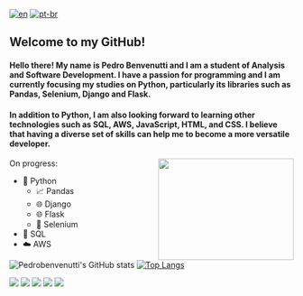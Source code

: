 [![en](https://img.shields.io/badge/lang-en-red.svg)](https://github.com/PedroBenvenutti/PedroBenvenutti/blob/main/README.md)
[![pt-br](https://img.shields.io/badge/lang-pt--br-green.svg)](https://github.com/PedroBenvenutti/PedroBenvenutti/blob/main/README.pt-br.md)

## Welcome to my GitHub!

#### Hello there! My name is **Pedro Benvenutti** and I am a student of **Analysis and Software Development**. I have a passion for programming and I am currently focusing my studies on Python, particularly its libraries such as Pandas, Selenium, Django and Flask. 

#### In addition to **Python**, I am also looking forward to learning other technologies such as SQL, AWS, JavaScript, HTML, and CSS. I believe that having a diverse set of skills can help me to become a more versatile developer.

<img align="right" height="180" width="240" src="https://media3.giphy.com/media/qgQUggAC3Pfv687qPC/giphy.gif?cid=ecf05e47cwfwf66pv404ea1faliygttrcar31f93jl5sqsqk&rid=giphy.gif&ct=g">

On progress:
- 🐍 Python
  - 📈 Pandas
  - 🌐 Django
  - 🌐 Flask
  - 🤖 Selenium
- 💾 SQL
- ☁️ AWS

![Pedrobenvenutti's GitHub stats](https://github-readme-stats.vercel.app/api?username=Pedrobenvenutti&show_icons=true&theme=tokyonight)
[![Top Langs](https://github-readme-stats.vercel.app/api/top-langs/?username=PedroBenvenutti&theme=tokyonight)](https://github.com/PedroBenvenutti/github-readme-stats)

<div> 
  <a href="https://www.youtube.com/channel/UCgDf-UqRCerLfVJo1WFDK4g" target="_blank"><img src="https://img.shields.io/badge/YouTube-FF0000?style=for-the-badge&logo=youtube&logoColor=white" target="_blank"></a>
  <a href="https://www.instagram.com/pedro_pmb/" target="_blank"><img src="https://img.shields.io/badge/-Instagram-%23E4405F?style=for-the-badge&logo=instagram&logoColor=white" target="_blank"></a>
 	<a href="https://www.twitch.tv/quekop" target="_blank"><img src="https://img.shields.io/badge/Twitch-9146FF?style=for-the-badge&logo=twitch&logoColor=white" target="_blank"></a>
  <a href = "mailto:pedrombenvenutti@gmail.com"><img src="https://img.shields.io/badge/-Gmail-%23333?style=for-the-badge&logo=gmail&logoColor=white" target="_blank"></a>
  <a href="https://www.linkedin.com/in/pedro-benvenutti-161440244/" target="_blank"><img src="https://img.shields.io/badge/-LinkedIn-%230077B5?style=for-the-badge&logo=linkedin&logoColor=white" target="_blank"></a> 
